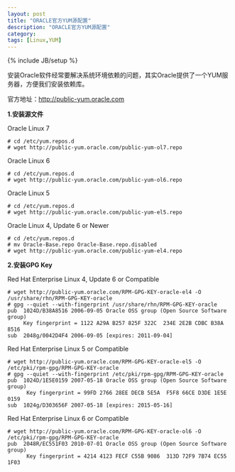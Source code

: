 ```yaml
---
layout: post
title: "ORACLE官方YUM源配置"
description: "ORACLE官方YUM源配置"
category: 
tags: [Linux,YUM]
---
```

{% include JB/setup %}

安装Oracle软件经常要解决系统环境依赖的问题，其实Oracle提供了一个YUM服务器，方便我们安装依赖库。

官方地址：http://public-yum.oracle.com

**1.安装源文件**

Oracle Linux 7

```
# cd /etc/yum.repos.d
# wget http://public-yum.oracle.com/public-yum-ol7.repo
```

Oracle Linux 6

```
# cd /etc/yum.repos.d
# wget http://public-yum.oracle.com/public-yum-ol6.repo
```

Oracle Linux 5

```
# cd /etc/yum.repos.d
# wget http://public-yum.oracle.com/public-yum-el5.repo
```

Oracle Linux 4, Update 6 or Newer

```
# cd /etc/yum.repos.d
# mv Oracle-Base.repo Oracle-Base.repo.disabled
# wget http://public-yum.oracle.com/public-yum-el4.repo
```

**2.安装GPG Key**

Red Hat Enterprise Linux 4, Update 6 or Compatible

```
# wget http://public-yum.oracle.com/RPM-GPG-KEY-oracle-el4 -O /usr/share/rhn/RPM-GPG-KEY-oracle
# gpg --quiet --with-fingerprint /usr/share/rhn/RPM-GPG-KEY-oracle
pub  1024D/B38A8516 2006-09-05 Oracle OSS group (Open Source Software group) 
     Key fingerprint = 1122 A29A B257 825F 322C  234E 2E2B CDBC B38A 8516
sub  2048g/0042D4F4 2006-09-05 [expires: 2011-09-04]
```

Red Hat Enterprise Linux 5 or Compatible

```
# wget http://public-yum.oracle.com/RPM-GPG-KEY-oracle-el5 -O /etc/pki/rpm-gpg/RPM-GPG-KEY-oracle
# gpg --quiet --with-fingerprint /etc/pki/rpm-gpg/RPM-GPG-KEY-oracle
pub  1024D/1E5E0159 2007-05-18 Oracle OSS group (Open Source Software group) 
      Key fingerprint = 99FD 2766 28EE DECB 5E5A  F5F8 66CE D3DE 1E5E 0159
sub  1024g/D303656F 2007-05-18 [expires: 2015-05-16]      
```

Red Hat Enterprise Linux 6 or Compatible

```
# wget http://public-yum.oracle.com/RPM-GPG-KEY-oracle-ol6 -O /etc/pki/rpm-gpg/RPM-GPG-KEY-oracle
pub  2048R/EC551F03 2010-07-01 Oracle OSS group (Open Source Software group) 
      Key fingerprint = 4214 4123 FECF C55B 9086  313D 72F9 7B74 EC55 1F03

```
